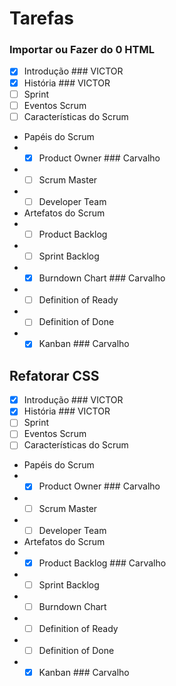 # Tarefas

### Importar ou Fazer do 0 HTML
- [x] Introdução ### VICTOR
- [x] História  ### VICTOR
- [ ] Sprint
- [ ] Eventos Scrum
- [ ] Características do Scrum
- Papéis do Scrum
- - [x] Product Owner ### Carvalho
- - [ ] Scrum Master
- - [ ] Developer Team
- Artefatos do Scrum
- - [ ] Product Backlog
- - [ ] Sprint Backlog
- - [x] Burndown Chart ### Carvalho
- - [ ] Definition of Ready
- - [ ] Definition of Done
- - [x] Kanban ### Carvalho

## Refatorar CSS

- [x] Introdução ### VICTOR
- [x] História ### VICTOR
- [ ] Sprint    
- [ ] Eventos Scrum
- [ ] Características do Scrum
- Papéis do Scrum
- - [x] Product Owner ### Carvalho
- - [ ] Scrum Master
- - [ ] Developer Team
- Artefatos do Scrum
- - [x] Product Backlog ### Carvalho
- - [ ] Sprint Backlog
- - [ ] Burndown Chart
- - [ ] Definition of Ready
- - [ ] Definition of Done
- - [x] Kanban ### Carvalho
